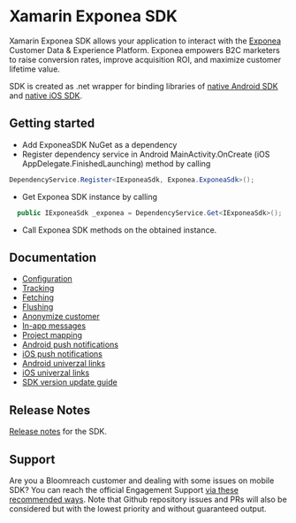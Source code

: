 
# Xamarin Exponea SDK
Xamarin Exponea SDK allows your application to interact with the [Exponea](https://exponea.com/) Customer Data & Experience Platform. Exponea empowers B2C marketers to raise conversion rates, improve acquisition ROI, and maximize customer lifetime value.


SDK is created as .net wrapper for binding libraries of [native Android SDK](https://github.com/exponea/exponea-android-sdk) and [native iOS SDK](https://github.com/exponea/exponea-ios-sdk).


## Getting started

 - Add ExponeaSDK NuGet as a dependency
 - Register dependency service in Android MainActivity.OnCreate (iOS AppDelegate.FinishedLaunching) method by calling

 ```csharp
 DependencyService.Register<IExponeaSdk, Exponea.ExponeaSdk>();
 ```
 - Get Exponea SDK instance by calling 

 ```csharp
   public IExponeaSdk _exponea = DependencyService.Get<IExponeaSdk>();
 ```
- Call Exponea SDK methods on the obtained instance.


## Documentation
  * [Configuration](./documentation/CONFIG.md)
  * [Tracking](./documentation/TRACK.md)
  * [Fetching](./documentation/FETCH.md)
  * [Flushing](./documentation/FLUSH.md)
  * [Anonymize customer](./documentation/ANONYMIZE.md)
  * [In-app messages](./documentation/IN_APP_MESSAGES.md)
  * [Project mapping](./documentation/PROJECT_MAPPING.md)
  * [Android push notifications](./documentation/ANDROID_PUSH.md)
  * [iOS push notifications](./documentation/IOS_PUSH.md)
  * [Android univerzal links](./documentation/ANDROID_UNIVERZAL_LINKS.md)
  * [iOS univerzal links](./documentation/IOS_UNIVERSAL_LINKS.md)
  * [SDK version update guide](./documentation/VERSION_UPDATE.md)
  
## Release Notes

[Release notes](./documentation/RELEASE_NOTES.md) for the SDK.

## Support

Are you a Bloomreach customer and dealing with some issues on mobile SDK? You can reach the official Engagement Support [via these recommended ways](https://documentation.bloomreach.com/engagement/docs/engagement-support#contacting-the-support).
Note that Github repository issues and PRs will also be considered but with the lowest priority and without guaranteed output.
